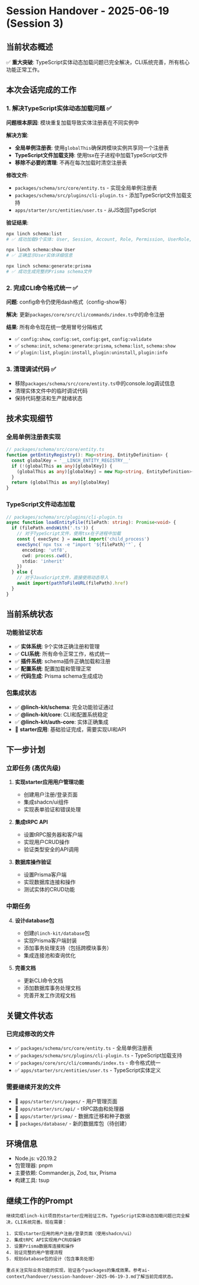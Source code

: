 # Session Handover - 2025-06-19 (Session 3)

## 当前状态概述

✅ **重大突破**: TypeScript实体动态加载问题已完全解决，CLI系统完善，所有核心功能正常工作。

## 本次会话完成的工作

### 1. 解决TypeScript实体动态加载问题 ✅

**问题根本原因**: 模块重复加载导致实体注册表在不同实例中

**解决方案**:
- **全局单例注册表**: 使用`globalThis`确保跨模块实例共享同一个注册表
- **TypeScript文件加载支持**: 使用tsx在子进程中加载TypeScript文件
- **移除不必要的清理**: 不再在每次加载时清空注册表

**修改文件**:
- `packages/schema/src/core/entity.ts` - 实现全局单例注册表
- `packages/schema/src/plugins/cli-plugin.ts` - 添加TypeScript文件加载支持
- `apps/starter/src/entities/user.ts` - 从JS改回TypeScript

**验证结果**:
```bash
npx linch schema:list
# ✅ 成功加载9个实体: User, Session, Account, Role, Permission, UserRole, Department, UserDepartment, Tenant

npx linch schema:show User
# ✅ 正确显示User实体详细信息

npx linch schema:generate:prisma
# ✅ 成功生成完整的Prisma schema文件
```

### 2. 完成CLI命令格式统一 ✅

**问题**: config命令仍使用dash格式（config-show等）

**解决**: 更新`packages/core/src/cli/commands/index.ts`中的命令注册

**结果**: 所有命令现在统一使用冒号分隔格式
- ✅ `config:show`, `config:set`, `config:get`, `config:validate`
- ✅ `schema:init`, `schema:generate:prisma`, `schema:list`, `schema:show`
- ✅ `plugin:list`, `plugin:install`, `plugin:uninstall`, `plugin:info`

### 3. 清理调试代码 ✅

- 移除`packages/schema/src/core/entity.ts`中的console.log调试信息
- 清理实体文件中的临时调试代码
- 保持代码整洁和生产就绪状态

## 技术实现细节

### 全局单例注册表实现

```typescript
// packages/schema/src/core/entity.ts
function getEntityRegistry(): Map<string, EntityDefinition> {
  const globalKey = '__LINCH_ENTITY_REGISTRY__'
  if (!(globalThis as any)[globalKey]) {
    (globalThis as any)[globalKey] = new Map<string, EntityDefinition>()
  }
  return (globalThis as any)[globalKey]
}
```

### TypeScript文件动态加载

```typescript
// packages/schema/src/plugins/cli-plugin.ts
async function loadEntityFile(filePath: string): Promise<void> {
  if (filePath.endsWith('.ts')) {
    // 对于TypeScript文件，使用tsx在子进程中加载
    const { execSync } = await import('child_process')
    execSync(`npx tsx -e "import '${filePath}'"`, { 
      encoding: 'utf8', 
      cwd: process.cwd(),
      stdio: 'inherit'
    })
  } else {
    // 对于JavaScript文件，直接使用动态导入
    await import(pathToFileURL(filePath).href)
  }
}
```

## 当前系统状态

### 功能验证状态
- ✅ **实体系统**: 9个实体正确注册和管理
- ✅ **CLI系统**: 所有命令正常工作，格式统一
- ✅ **插件系统**: schema插件正确加载和注册
- ✅ **配置系统**: 配置加载和管理正常
- ✅ **代码生成**: Prisma schema生成成功

### 包集成状态
- ✅ **@linch-kit/schema**: 完全功能验证通过
- ✅ **@linch-kit/core**: CLI和配置系统稳定
- ✅ **@linch-kit/auth-core**: 实体正确集成
- 🔄 **starter应用**: 基础验证完成，需要实现UI和API

## 下一步计划

### 立即任务 (高优先级)

1. **实现starter应用用户管理功能**
   - 创建用户注册/登录页面
   - 集成shadcn/ui组件
   - 实现表单验证和错误处理

2. **集成tRPC API**
   - 设置tRPC服务器和客户端
   - 实现用户CRUD操作
   - 验证类型安全的API调用

3. **数据库操作验证**
   - 设置Prisma客户端
   - 实现数据库连接和操作
   - 测试实体的CRUD功能

### 中期任务

4. **设计database包**
   - 创建`@linch-kit/database`包
   - 实现Prisma客户端封装
   - 添加事务处理支持（包括跨模块事务）
   - 集成连接池和查询优化

5. **完善文档**
   - 更新CLI命令文档
   - 添加数据库事务处理文档
   - 完善开发工作流程文档

## 关键文件状态

### 已完成修改的文件
- ✅ `packages/schema/src/core/entity.ts` - 全局单例注册表
- ✅ `packages/schema/src/plugins/cli-plugin.ts` - TypeScript加载支持
- ✅ `packages/core/src/cli/commands/index.ts` - 命令格式统一
- ✅ `apps/starter/src/entities/user.ts` - TypeScript实体定义

### 需要继续开发的文件
- 🔄 `apps/starter/src/pages/` - 用户管理页面
- 🔄 `apps/starter/src/api/` - tRPC路由和处理器
- 🔄 `apps/starter/prisma/` - 数据库迁移和种子数据
- 🔄 `packages/database/` - 新的数据库包（待创建）

## 环境信息
- Node.js: v20.19.2
- 包管理器: pnpm
- 主要依赖: Commander.js, Zod, tsx, Prisma
- 构建工具: tsup

## 继续工作的Prompt

```
继续完成linch-kit项目的starter应用验证工作。TypeScript实体动态加载问题已完全解决，CLI系统完善。现在需要：

1. 实现starter应用的用户注册/登录页面（使用shadcn/ui）
2. 集成tRPC API实现用户CRUD操作
3. 设置Prisma数据库连接和操作
4. 验证完整的用户管理流程
5. 规划database包的设计（包含事务处理）

重点关注实际业务功能的实现，验证各个packages的集成效果。参考ai-context/handover/session-handover-2025-06-19-3.md了解当前完成状态。
```
